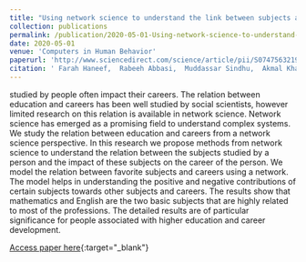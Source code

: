 ```yaml
---
title: "Using network science to understand the link between subjects and professions"
collection: publications
permalink: /publication/2020-05-01-Using-network-science-to-understand-the-link-between-subjects-and-professions
date: 2020-05-01
venue: 'Computers in Human Behavior'
paperurl: 'http://www.sciencedirect.com/science/article/pii/S0747563219304479'
citation: ' Farah Haneef,  Rabeeh Abbasi,  Muddassar Sindhu,  Akmal Khattak,  Muhammad Noor,  Naif Aljohani,  Ali Daud,  Sachi Arafat, &quot;Using network science to understand the link between subjects and professions.&quot; Computers in Human Behavior, 2020.'
---
```

studied by people often impact their careers. The relation between education and careers has been well studied by social scientists, however limited research on this relation is available in network science. Network science has emerged as a promising field to understand complex systems. We study the relation between education and careers from a network science perspective. In this research we propose methods from network science to understand the relation between the subjects studied by a person and the impact of these subjects on the career of the person. We model the relation between favorite subjects and careers using a network. The model helps in understanding the positive and negative contributions of certain subjects towards other subjects and careers. The results show that mathematics and English are the two basic subjects that are highly related to most of the professions. The detailed results are of particular significance for people associated with higher education and career development.

[Access paper here](http://www.sciencedirect.com/science/article/pii/S0747563219304479){:target="_blank"}
